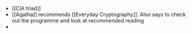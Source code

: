 - [[CIA triad]] 
- [[Agatha]] recommends [[Everyday Cryptography]]. Also says to check out the programme and look at recommended reading
- 